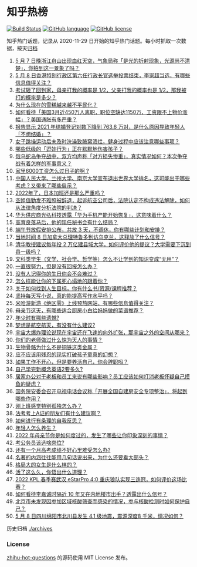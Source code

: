 # 知乎热榜
[![Build Status](https://github.com/ToWeLong/zhihu-hot-questions/workflows/CI/badge.svg)](https://github.com/ToWeLong/zhihu-hot-questions/actions)
[![GitHub language](https://img.shields.io/badge/language-golang-orange.svg)](https://golang.org/)
[![GitHub license](https://img.shields.io/github/license/ToWeLong/zhihu-hot-questions)](https://github.com/ToWeLong/zhihu-hot-questions/blob/main/LICENSE)

知乎热门话题，记录从 2020-11-29 日开始的知乎热门话题。每小时抓取一次数据，按天[归档](./archives)

<!-- BEGIN -->

1. [5 月 7 日晚浙江舟山出现血红天空，气象局称「是光的折射现象，光源尚不清楚」，你拍到这一景象了吗？](https://www.zhihu.com/question/531833408)
1. [5 月 8 日香港特别行政区第六任行政长官选举投票结束，李家超当选，有哪些信息值得关注？](https://www.zhihu.com/question/531825987)
1. [考试砸了回到家，母亲打我的概率是 1/2，父亲打我的概率也是 1/2，那我被打的概率是多少？](https://www.zhihu.com/question/441647108)
1. [为什么现在的雪糕越来越不平民化？](https://www.zhihu.com/question/518689051)
1. [如何看待「美国3月近450万人离职，职位空缺达1150万，工资跟不上物价涨幅」？美国通胀有多严重？](https://www.zhihu.com/question/531751502)
1. [报告显示 2021 年结婚登记对数下降到 763.6 万对，是什么原因导致年轻人「不想结婚」？](https://www.zhihu.com/question/531824393)
1. [女子跳操运动后未及时洗澡致腋窝溃烂，健身过程中应该注意哪些事项？](https://www.zhihu.com/question/531826766)
1. [哪些低级的「逗娃行为」正在默默地伤害孩子？](https://www.zhihu.com/question/488174132)
1. [俄乌蛇岛争夺战中，双方均声称「对方损失惨重」，真实情况如何？本次争夺战有着怎样的军事意义？](https://www.zhihu.com/question/531866568)
1. [家里6000工资怎么过日子的啊 ?](https://www.zhihu.com/question/525471376)
1. [中国人民大学、兰州大学、南京大学宣布退出世界大学排名，这可能出于哪些考虑？又带来了哪些启示？](https://www.zhihu.com/question/531781676)
1. [2022年了，日本加班还是那么严重吗？](https://www.zhihu.com/question/530157617)
1. [空姐值勤发不雅照被辞退，起诉航空公司后，法院认定不构成违法解除，如何从法律角度分析法院的判决？](https://www.zhihu.com/question/530941844)
1. [华为供应商光弘科技透露「华为手机产能开始恢复」，这意味着什么？](https://www.zhihu.com/question/531645316)
1. [高育良落马后，他的现任秘书会有什么结局？](https://www.zhihu.com/question/432975332)
1. [端午节放假安排公布，共放 3 天，不调休，你有哪些计划和安排？](https://www.zhihu.com/question/531841477)
1. [当地时间 8 日加拿大总理特鲁多到访乌克兰，这释放了什么信号？](https://www.zhihu.com/question/531910741)
1. [清华教授建议每年投 2 万亿建县域大学，如何评价他的提议？大学需要下沉到县一级吗？](https://www.zhihu.com/question/531762392)
1. [文科类学生（文学、社会学、哲学等）怎么不让学到的知识变成“无用”？](https://www.zhihu.com/question/531581235)
1. [一直很努力，但是没有回报怎么办？](https://www.zhihu.com/question/531077367)
1. [没有人记得你的生日你会不会难过？](https://www.zhihu.com/question/529386781)
1. [怎么样能让你的下属死心塌地的跟着你？](https://www.zhihu.com/question/35345342)
1. [关于如何找到人生目标，你有什么书/资源/课程推荐？](https://www.zhihu.com/question/531513662)
1. [坚持每天写小说，真的能提高写作水平吗？](https://www.zhihu.com/question/503011434)
1. [米哈游新游《绝区零》上线预热网站，有哪些信息值得关注？](https://www.zhihu.com/question/531845710)
1. [母亲节这天，有哪些适合厨房小白给妈妈做的菜谱推荐？](https://www.zhihu.com/question/531576861)
1. [年少时有哪些遗憾?](https://www.zhihu.com/question/530688144)
1. [梦想是航空航天，有没有什么建议?](https://www.zhihu.com/question/521582628)
1. [宇宙大爆炸理论说现在宇宙还在飞速的向外扩张，那宇宙之外的空间从哪来？](https://www.zhihu.com/question/520355702)
1. [你们的老师做过什么惊为天人的事情？](https://www.zhihu.com/question/67013987)
1. [生物骨骼为什么不是铜铁这类金属？](https://www.zhihu.com/question/530639488)
1. [应不应该用残忍的现实打破孩子童真的幻想？](https://www.zhihu.com/question/522853004)
1. [如果工作不开心，但是要养活自己，你会辞职吗？](https://www.zhihu.com/question/531397927)
1. [自己学完新概念英语2要多久?](https://www.zhihu.com/question/326162324)
1. [居家办公对于老板和员工来说有哪些影响？员工应该如何打消老板怀疑自己摸鱼的疑虑？](https://www.zhihu.com/question/531619235)
1. [国务院安委会召开电视电话会议称「开展全国自建房安全专项整治」，将起到哪些作用？](https://www.zhihu.com/question/531779450)
1. [刚上班感觉特别孤独怎么办？](https://www.zhihu.com/question/529009218)
1. [法考考上A证的朋友们有什么建议啊？](https://www.zhihu.com/question/521512691)
1. [如何进行有条理的自我反思？](https://www.zhihu.com/question/25668004)
1. [年轻人怎么养生？](https://www.zhihu.com/question/27859026)
1. [2022 年母亲节你是如何度过的，发生了哪些让你印象深刻的事情？](https://www.zhihu.com/question/531781338)
1. [考公务员该选啥岗位?](https://www.zhihu.com/question/528808363)
1. [还有一个月高考成绩不好心里难受怎么办?](https://www.zhihu.com/question/531847685)
1. [名著的内涵往往能用几句话说出来，为什么还要看大部头？](https://www.zhihu.com/question/527889243)
1. [格局大的女生是什么样的？](https://www.zhihu.com/question/275536584)
1. [活了这么久，你悟出什么道理？](https://www.zhihu.com/question/523686122)
1. [2022 KPL 春季赛武汉 eStarPro 4:0 重庆狼队实现三连冠，如何评价这场比赛？](https://www.zhihu.com/question/531880778)
1. [如何看待李嘉诚时隔近 10 年又在内地楼市出手？透露出什么信号？](https://www.zhihu.com/question/531759653)
1. [北京市未发现因参加区域核酸筛查而感染的情况，参与核酸检测时如何保护自己？](https://www.zhihu.com/question/531878598)
1. [5 月 8 日四川绵阳市北川县发生 4.1 级地震，震源深度8 千米，情况如何？](https://www.zhihu.com/question/531896625)

<!-- END -->

历史归档 [./archives](./archives)


### License
[zhihu-hot-questions](https://github.com/towelong/zhihu-hot-questions) 的源码使用 MIT License 发布。